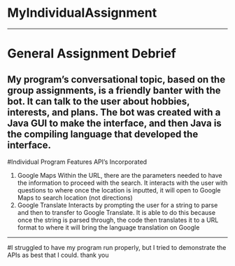 # MyIndividualAssignment

---
# General Assignment Debrief
My program’s conversational topic, based on the group assignments, is a friendly banter with the bot. It can talk to the user about hobbies, interests, and plans. The bot was created with a Java GUI to make the interface, and then Java is the compiling language that developed the interface.
---
#Individual Program Features
API’s Incorporated
1. Google Maps
Within the URL, there are the parameters needed to have the information to proceed with the search. It interacts with the user with questions to where once the location is inputted, it will open to Google Maps to search location (not directions)
2. Google Translate
Interacts by prompting the user for a string to parse and then to transfer to Google Translate. It is able to do this because once the string is parsed through, the code then translates it to a URL format to where it will bring the language translation on Google
---
#I struggled to have my program run properly, but I tried to demonstrate the APIs as best that I could. thank you
